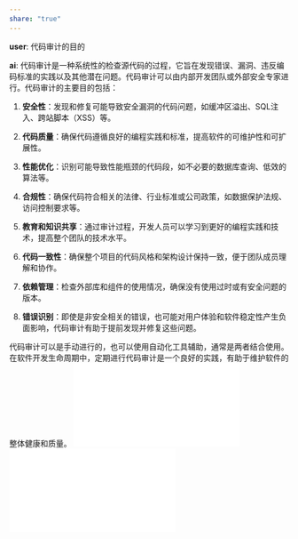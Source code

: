 ```yaml
---
share: "true"
---
```


**user**: 代码审计的目的

**ai**: 代码审计是一种系统性的检查源代码的过程，它旨在发现错误、漏洞、违反编码标准的实践以及其他潜在问题。代码审计可以由内部开发团队或外部安全专家进行。代码审计的主要目的包括：

1. **安全性**：发现和修复可能导致安全漏洞的代码问题，如缓冲区溢出、SQL注入、跨站脚本（XSS）等。

2. **代码质量**：确保代码遵循良好的编程实践和标准，提高软件的可维护性和可扩展性。

3. **性能优化**：识别可能导致性能瓶颈的代码段，如不必要的数据库查询、低效的算法等。

4. **合规性**：确保代码符合相关的法律、行业标准或公司政策，如数据保护法规、访问控制要求等。

5. **教育和知识共享**：通过审计过程，开发人员可以学习到更好的编程实践和技术，提高整个团队的技术水平。

6. **代码一致性**：确保整个项目的代码风格和架构设计保持一致，便于团队成员理解和协作。

7. **依赖管理**：检查外部库和组件的使用情况，确保没有使用过时或有安全问题的版本。

8. **错误识别**：即使是非安全相关的错误，也可能对用户体验和软件稳定性产生负面影响，代码审计有助于提前发现并修复这些问题。

代码审计可以是手动进行的，也可以使用自动化工具辅助，通常是两者结合使用。在软件开发生命周期中，定期进行代码审计是一个良好的实践，有助于维护软件的整体健康和质量。
![安全测试学习路线v1.2](../../static/%E5%AE%89%E5%85%A8%E6%B5%8B%E8%AF%95%E5%AD%A6%E4%B9%A0%E8%B7%AF%E7%BA%BFv1.2.pdf)
![学习路线](../../static/安全测试学习路线v1.2.pdf)
